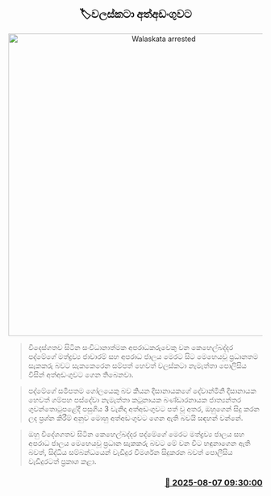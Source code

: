 <p align='center'><b><h2 align='center' title='Walaskata arrested'>🏷වලස්කටා අත්අඩංගුවට</h2></b></p>
<p align='center'><img src='https://helakuru.sgp1.cdn.digitaloceanspaces.com/esana/images/lib/arrested2[1].jpg' width='600' alt='Walaskata arrested'></p>

> විදෙස්ගතව සිටින සංවිධානාත්මක අපරාධකරුවෙකු වන කෙහෙල්බද්දර පද්මේගේ මත්ද්‍රව්‍ය ජාවාරම් සහ අපරාධ ජාලය මෙරට සිට මෙහෙයවූ ප්‍රධානතම සැකකරු බවට සැකකෙරෙන සම්පත් හෙවත් වලස්කටා නැමැත්තා පොලිසිය විසින් අත්අඩංගුවට ගෙන තිබෙනවා.

> පද්මේගේ සමීපතම ගෝලයෙකු බව කියන දිසානායකගේ දේවාන්මිනි දිසානායක හෙවත් ගම්පහ පස්දේවා නැමැත්තා කටුනායක බණ්ඩාරනායක ජාත්‍යන්තර ගුවන්තොටුපළේදී පසුගිය 3 වැනිදා අත්අඩංගුවට පත් වූ අතර, ඔහුගෙන් සිදු කරන ලද ප්‍රශ්න කිරීම් අනුව මොහු අත්අඩංගුවට ගෙන ඇති බවයි සඳහන් වන්නේ.

> ඔහු විදේශගතව සිටින කෙහෙල්බද්දර පද්මේගේ මෙරට මත්ද්‍රව්‍ය ජාලය සහ අපරාධ ජාලය මෙහෙයවූ ප්‍රධාන සැකකරු බවට මේ වන විට හඳුනාගෙන ඇති බවත්, සිද්ධිය සම්බන්ධයෙන් වැඩිදුර විමර්ශන සිදුකරන බවත් පොලීසිය වැඩිදුරටත් ප්‍රකාශ කළා.



<h3 align='right'><a href='https://www.helakuru.lk/esana/p/112525/'>📅 2025-08-07 09:30:00</a></h3>
